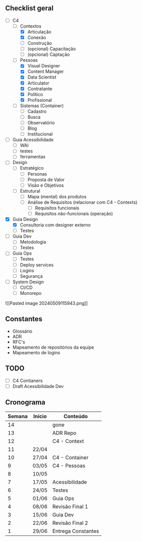 ## Checklist geral
- [ ] C4
	- [ ] Contextos
		- [x] Articulação
		- [x] Conexão
		- [ ] Construção
		- [ ] (opcional) Capacitação
		- [ ] (opcional) Captação
	- [ ] Pessoas
		- [x] Visual Designer
		- [x] Content Manager
		- [x] Data Scientist
		- [x] Articulator
		- [x] Contratante
		- [x] Político
		- [x] Profissional
	- [ ] Sistemas (Container)
		- [ ] Cadastro
		- [ ] Busca
		- [ ] Observatório
		- [ ] Blog
		- [ ] Institucional
- [ ] Guia Acessibilidade
	- [ ] WAI
	- [ ] testes
	- [ ] ferramentas
- [ ] Design
	- [ ] Estratégico
		- [ ] Personas
		- [ ] Proposta de Valor
		- [ ] Visão e Objetivos
	- [ ] Estrutural
		- [ ] Mapa (mental) dos produtos
		- [ ] Análise de Requisitos (relacionar com C4 - Contexts)
			- [ ] Requisitos funcionais
			- [ ] Requisitos não-funcionais (operação)
- [x] Guia Design
	- [x] Consultoria com designer externo
	- [ ] Testes
- [ ] Guia Dev
	- [ ] Metodologia
	- [ ] Testes
- [ ] Guia Ops
	- [ ] Testes
	- [ ] Deploy services
	- [ ] Logins
	- [ ] Segurança
- [ ] System Design
	- [ ] CI/CD
	- [ ] Monorepo

![[Pasted image 20240509115943.png]]

## Constantes
- Glossário
- ADR
- RFC's
- Mapeamento de repositórios da equipe
- Mapeamento de logins

## TODO
- [ ] C4 Contianers
- [ ] Draft Acessibilidade Dev
## Cronograma

| Semana | Início | Conteúdo           |
| ------ | ------ | ------------------ |
| 14     |        | gone               |
| 13     |        | ADR Repo           |
| 12     |        | C4 - Context       |
| 11     | 22/04  |                    |
| 10     | 27/04  | C4 - Container     |
| 9      | 03/05  | C4 - Pessoas       |
| 8      | 10/05  |                    |
| 7      | 17/05  | Acessibilidade     |
| 6      | 24/05  | Testes             |
| 5      | 01/06  | Guia Ops           |
| 4      | 08/06  | Revisão Final 1    |
| 3      | 15/06  | Guia Dev           |
| 2      | 22/06  | Revisão Final 2    |
| 1      | 29/06  | Entrega Constantes |

